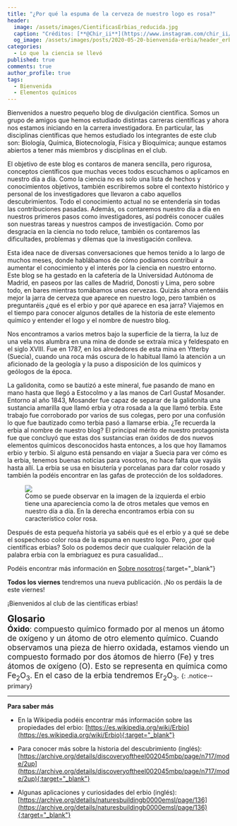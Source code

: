 ```yaml
---
title: "¿Por qué la espuma de la cerveza de nuestro logo es rosa?"
header:
  image: /assets/images/CientificasErbias_reducida.jpg
  caption: "Créditos: [**@Chir_ii**](https://www.instagram.com/chir_ii/?hl=en)"
  og_image: /assets/images/posts/2020-05-20-bienvenida-erbia/header_erbio.jpg
categories:
  - Lo que la ciencia se llevó
published: true
comments: true
author_profile: true
tags:
  - Bienvenida
  - Elementos químicos
--- 
```


Bienvenidos a nuestro pequeño blog de divulgación científica. Somos un grupo de amigos que hemos estudiado distintas carreras científicas y ahora nos estamos iniciando en la carrera investigadora. En particular, las disciplinas científicas que hemos estudiado los integrantes de este club son: Biología, Química, Biotecnología, Física y Bioquímica; aunque estamos abiertos a tener más miembros y disciplinas en el club. 

El objetivo de este blog es contaros de manera sencilla, pero rigurosa, conceptos científicos que muchas veces todos escuchamos o aplicamos en nuestro día a día. Como la ciencia no es solo una lista de hechos y conocimientos objetivos, también escribiremos sobre el contexto histórico y personal de los investigadores que llevaron a cabo aquellos descubrimientos. Todo el conocimiento actual no se entendería sin todas las contribuciones pasadas. Además, os contaremos nuestro día a día en nuestros primeros pasos como investigadores, así podréis conocer cuáles son nuestras tareas y nuestros campos de investigación. Como por desgracia en la ciencia no todo reluce, también os contaremos las dificultades, problemas y dilemas que la investigación conlleva.

Esta idea nace de diversas conversaciones que hemos tenido a lo largo de muchos meses, donde hablábamos de cómo podíamos contribuir a aumentar el conocimiento y el interés por la ciencia en nuestro entorno. Este blog se ha gestado en la cafetería de la Universidad Autónoma de Madrid, en paseos por las calles de Madrid, Donosti y Lima, pero sobre todo, en bares mientras tomábamos unas cervezas. Quizás ahora entendáis mejor la jarra de cerveza que aparece en nuestro logo, pero también os preguntaréis ¿qué es el erbio y por qué aparece en esa jarra? Viajemos en el tiempo para conocer algunos detalles de la historia de este elemento químico y entender el logo y el nombre de nuestro blog.

Nos encontramos a varios metros bajo la superficie de la tierra, la luz de una vela nos alumbra en una mina de donde se extraía mica y feldespato en el siglo XVIII. Fue en 1787, en los alrededores de esta mina en Ytterby (Suecia), cuando una roca más oscura de lo habitual llamó la atención a un aficionado de la geología y la puso a disposición de los químicos y geólogos de la época.

La galidonita, como se bautizó a este mineral, fue pasando de mano en mano hasta que llegó a Estocolmo y a las manos de Carl Gustaf Mosander. Entorno al año 1843, Mosander fue capaz de separar de la galidonita una sustancia amarilla que llamó erbia y otra rosada a la que llamó terbia. Este trabajo fue corroborado por varios de sus colegas, pero por una confusión lo que fue bautizado como terbia pasó a llamarse erbia. ¿Te recuerda la erbia al nombre de nuestro blog? El principal mérito de nuestro protagonista fue que concluyó que estas dos sustancias eran óxidos de dos nuevos elementos químicos desconocidos hasta entonces, a los que hoy llamamos erbio y terbio. Si alguno está pensando en viajar a Suecia para ver cómo es la erbia, tenemos buenas noticias para vosotros, no hace falta que vayáis hasta allí. La erbia se usa en bisutería y porcelanas para dar color rosado y también la podéis encontrar en las gafas de protección de los soldadores.

<figure>
	<img src="{{ site.url }}{{ site.baseurl }}/assets/images/posts/2020-05-20-bienvenida-erbia/Er_OxEr.jpg"/>
	<figcaption> Como se puede observar en la imagen de la izquierda el erbio tiene una apareciencia como la de otros metales que vemos en nuestro día a día. En la derecha encontramos erbia con su característico color rosa.</figcaption>
</figure>


Después de esta pequeña historia ya sabéis qué es el erbio y a qué se debe el sospechoso color rosa de la espuma en nuestro logo. Pero, ¿por qué científicas erbias? Solo os podemos decir que cualquier relación de la palabra erbia con la embriaguez es pura casualidad...

Podéis encontrar más información en [Sobre nosotros](https://cientificaserbias.github.io/blog/sobrenosotros/){:target="_blank"}

**Todos los viernes** tendremos una nueva publicación. ¡No os perdáis la de este viernes!

¡Bienvenidos al club de las científicas erbias! 

     
<span style="font-size:1.5em">**Glosario**</span>
&nbsp;   
<span style="font-size:1.25em">
**Óxido**: compuesto químico formado por al menos un átomo de oxígeno y un átomo de otro elemento químico. Cuando observamos una pieza de hierro oxidada, estamos viendo un compuesto formado por dos átomos de hierro (Fe) y tres átomos de oxígeno (O). Esto se representa en química como Fe<sub>2</sub>O<sub>3</sub>. En el caso de la erbia tendremos Er<sub>2</sub>O<sub>3</sub>.
</span>
{: .notice--primary}    

---
**Para saber más**

* En la Wikipedia podéis encontrar más información sobre las propiedades del erbio: [https://es.wikipedia.org/wiki/Erbio](https://es.wikipedia.org/wiki/Erbio){:target="_blank"}

* Para conocer más sobre la historia del descubrimiento (inglés): [https://archive.org/details/discoveryoftheel002045mbp/page/n717/mode/2up](https://archive.org/details/discoveryoftheel002045mbp/page/n717/mode/2up){:target="_blank"}

* Algunas aplicaciones y curiosidades del erbio (inglés): [https://archive.org/details/naturesbuildingb0000emsl/page/136](https://archive.org/details/naturesbuildingb0000emsl/page/136){:target="_blank"}
